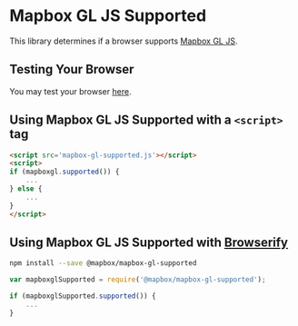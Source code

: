 # Mapbox GL JS Supported

This library determines if a browser supports [Mapbox GL JS](http://github.com/mapbox/mapbox-gl-js).

## Testing Your Browser

You may test your browser [here](http://mapbox.github.io/mapbox-gl-supported).

## Using Mapbox GL JS Supported with a `<script>` tag

```html
<script src='mapbox-gl-supported.js'></script>
<script>
if (mapboxgl.supported()) {
    ...
} else {
    ...
}
</script>
```

## Using Mapbox GL JS Supported with [Browserify](http://browserify.org/)

```bash
npm install --save @mapbox/mapbox-gl-supported
```

```js
var mapboxglSupported = require('@mapbox/mapbox-gl-supported');

if (mapboxglSupported.supported()) {
    ...
}
```
